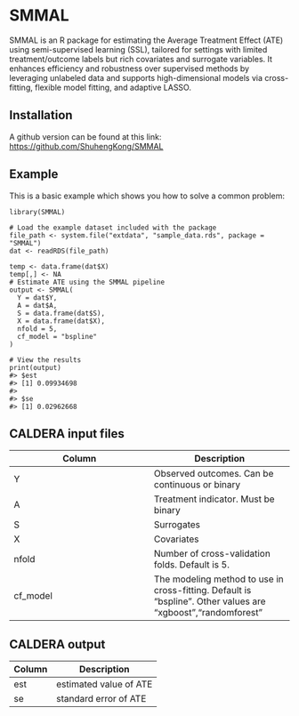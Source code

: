 # SMMAL

<!-- badges: start -->
<!-- badges: end -->

SMMAL is an R package for estimating the Average Treatment Effect (ATE)
using semi-supervised learning (SSL), tailored for settings with limited
treatment/outcome labels but rich covariates and surrogate variables. It
enhances efficiency and robustness over supervised methods by leveraging
unlabeled data and supports high-dimensional models via cross-fitting,
flexible model fitting, and adaptive LASSO.

## Installation

A github version can be found at this link:
<https://github.com/ShuhengKong/SMMAL>

## Example

This is a basic example which shows you how to solve a common problem:

    library(SMMAL)

    # Load the example dataset included with the package
    file_path <- system.file("extdata", "sample_data.rds", package = "SMMAL")
    dat <- readRDS(file_path)

    temp <- data.frame(dat$X)
    temp[,] <- NA
    # Estimate ATE using the SMMAL pipeline
    output <- SMMAL(
      Y = dat$Y,
      A = dat$A,
      S = data.frame(dat$S),
      X = data.frame(dat$X),
      nfold = 5,
      cf_model = "bspline"
    )

    # View the results
    print(output)
    #> $est
    #> [1] 0.09934698
    #> 
    #> $se
    #> [1] 0.02962668

## CALDERA input files

<table>
<colgroup>
<col style="width: 50%" />
<col style="width: 50%" />
</colgroup>
<thead>
<tr class="header">
<th>Column</th>
<th>Description</th>
</tr>
</thead>
<tbody>
<tr class="odd">
<td>Y</td>
<td>Observed outcomes. Can be continuous or binary</td>
</tr>
<tr class="even">
<td>A</td>
<td>Treatment indicator. Must be binary</td>
</tr>
<tr class="odd">
<td>S</td>
<td>Surrogates</td>
</tr>
<tr class="even">
<td>X</td>
<td>Covariates</td>
</tr>
<tr class="odd">
<td>nfold</td>
<td>Number of cross-validation folds. Default is 5.</td>
</tr>
<tr class="even">
<td>cf_model</td>
<td>The modeling method to use in cross-fitting. Default is “bspline”.
Other values are “xgboost”,“randomforest”</td>
</tr>
</tbody>
</table>

## CALDERA output

<table>
<thead>
<tr class="header">
<th>Column</th>
<th>Description</th>
</tr>
</thead>
<tbody>
<tr class="odd">
<td>est</td>
<td>estimated value of ATE</td>
</tr>
<tr class="even">
<td>se</td>
<td>standard error of ATE</td>
</tr>
</tbody>
</table>
